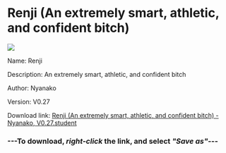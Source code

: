 # Renji (An extremely smart, athletic, and confident bitch)

<img src = "https://raw.githubusercontent.com/Arbiter1223/Koukou-Gurashi-Custom-Students/master/Students/Files/Renji%20(An%20extremely%20smart%2C%20athletic%2C%20and%20confident%20bitch).png">

Name: Renji

Description: An extremely smart, athletic, and confident bitch

Author: Nyanako

Version: V0.27

Download link: <a href="https://raw.githubusercontent.com/Arbiter1223/Koukou-Gurashi-Custom-Students/master/Students/Files/Renji%20(An%20extremely%20smart%2C%20athletic%2C%20and%20confident%20bitch)%20-%20Nyanako%2C%20V0.27.student">Renji (An extremely smart, athletic, and confident bitch) - Nyanako, V0.27.student</a>

### ---**To download, _right-click_ the link, and select _"Save as"_**---

